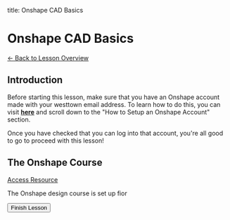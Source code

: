 title: Onshape CAD Basics
<div id="lesson-id" data-lesson-id="onshapebasics"></div>
<h1 class="lesson-title">Onshape CAD Basics</h1>
<p class="lesson-subtitle">
  <a href="/design/cad/" class="lesson-back-inline">← Back to Lesson Overview</a>
</p>


<div class="lesson-article">

  <h2><strong>Introduction</strong></h2>

  <p>Before starting this lesson, make sure that you have an Onshape account made with your westtown email address. To learn how to do this, you can visit <strong><a href="/design/cad/whatis"> here</a></strong> and scroll down to the "How to Setup an Onshape Account" section.
  </p> 

  <p>Once you have checked that you can log into that account, you're all good to go to proceed with this lesson! </p>

<div class="header-w-button">
  <h2><strong>The Onshape Course</strong></h2>
  <a href="https://learn.onshape.com/learn/learning-path/introduction-to-cad" target="_blank" rel="noopener noreferrer" class="article-button">
    Access Resource
  </a>
</div>

 <p>The Onshape design course is set up fior </p>

</div>


 


<button id="finish-lesson" class="completed-lesson-button">
  Finish Lesson
</button>